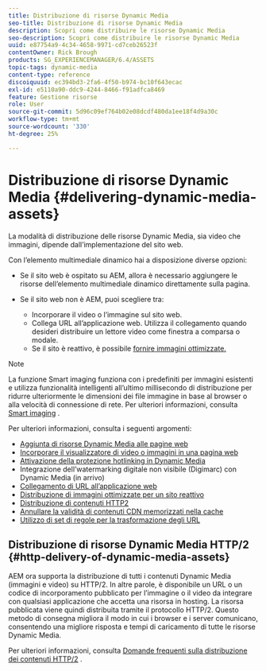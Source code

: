 ```yaml
---
title: Distribuzione di risorse Dynamic Media
seo-title: Distribuzione di risorse Dynamic Media
description: Scopri come distribuire le risorse Dynamic Media
seo-description: Scopri come distribuire le risorse Dynamic Media
uuid: e87754a9-4c34-4658-9971-cd7ceb26523f
contentOwner: Rick Brough
products: SG_EXPERIENCEMANAGER/6.4/ASSETS
topic-tags: dynamic-media
content-type: reference
discoiquuid: ec394bd3-2fa6-4f50-b974-bc10f643ecac
exl-id: e5110a90-ddc9-4244-8466-f91adfca8469
feature: Gestione risorse
role: User
source-git-commit: 5d96c09ef764b02e08dcdf480da1ee18f4d9a30c
workflow-type: tm+mt
source-wordcount: '330'
ht-degree: 25%

---
```


# Distribuzione di risorse Dynamic Media {#delivering-dynamic-media-assets}

La modalità di distribuzione delle risorse Dynamic Media, sia video che immagini, dipende dall’implementazione del sito web.

Con l’elemento multimediale dinamico hai a disposizione diverse opzioni:

* Se il sito web è ospitato su AEM, allora è necessario aggiungere le risorse dell’elemento multimediale dinamico direttamente sulla pagina.
* Se il sito web non è AEM, puoi scegliere tra:

   * Incorporare il video o l’immagine sul sito web.
   * Collega URL all’applicazione web. Utilizza il collegamento quando desideri distribuire un lettore video come finestra a comparsa o modale.
   * Se il sito è reattivo, è possibile [fornire immagini ottimizzate.](responsive-site.md)

>[!NOTE]
>
>La funzione Smart imaging funziona con i predefiniti per immagini esistenti e utilizza funzionalità intelligenti all’ultimo millisecondo di distribuzione per ridurre ulteriormente le dimensioni dei file immagine in base al browser o alla velocità di connessione di rete. Per ulteriori informazioni, consulta [Smart imaging](imaging-faq.md) .

Per ulteriori informazioni, consulta i seguenti argomenti:

* [Aggiunta di risorse Dynamic Media alle pagine web](adding-dynamic-media-assets-to-pages.md)
* [Incorporare il visualizzatore di video o immagini in una pagina web](embed-code.md)
* [Attivazione della protezione hotlinking in Dynamic Media](https://experienceleague.adobe.com/docs/experience-manager-64/assets/dynamic/hotlink-protection.html?lang=it#dynamic)
* Integrazione dell’watermarking digitale non visibile (Digimarc) con Dynamic Media (in arrivo)
* [Collegamento di URL all’applicazione web](linking-urls-to-yourwebapplication.md)
* [Distribuzione di immagini ottimizzate per un sito reattivo](responsive-site.md)
* [Distribuzione di contenuti HTTP2](http2.md)
* [Annullare la validità di contenuti CDN memorizzati nella cache](invalidate-cdn-cached-content.md)
* [Utilizzo di set di regole per la trasformazione degli URL](using-rulesets-to-transform-urls.md)

## Distribuzione di risorse Dynamic Media HTTP/2 {#http-delivery-of-dynamic-media-assets}

AEM ora supporta la distribuzione di tutti i contenuti Dynamic Media (immagini e video) su HTTP/2. In altre parole, è disponibile un URL o un codice di incorporamento pubblicato per l’immagine o il video da integrare con qualsiasi applicazione che accetta una risorsa in hosting. La risorsa pubblicata viene quindi distribuita tramite il protocollo HTTP/2. Questo metodo di consegna migliora il modo in cui i browser e i server comunicano, consentendo una migliore risposta e tempi di caricamento di tutte le risorse Dynamic Media.

Per ulteriori informazioni, consulta [Domande frequenti sulla distribuzione dei contenuti HTTP/2](/help/sites-administering/scene7-http2faq.md) .
